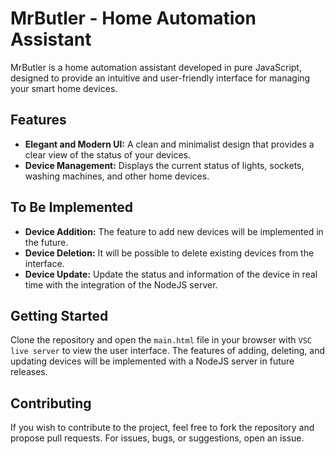 # MrButler - Home Automation Assistant
MrButler is a home automation assistant developed in pure JavaScript, designed to provide an intuitive and user-friendly interface for managing your smart home devices.


## Features
- **Elegant and Modern UI:** A clean and minimalist design that provides a clear view of the status of your devices.
- **Device Management:** Displays the current status of lights, sockets, washing machines, and other home devices.


## To Be Implemented
- **Device Addition:** The feature to add new devices will be implemented in the future.
- **Device Deletion:** It will be possible to delete existing devices from the interface.
- **Device Update:** Update the status and information of the device in real time with the integration of the NodeJS server.


## Getting Started
Clone the repository and open the `main.html` file in your browser with `VSC live server` to view the user interface. The features of adding, deleting, and updating devices will be implemented with a NodeJS server in future releases.


## Contributing
If you wish to contribute to the project, feel free to fork the repository and propose pull requests. For issues, bugs, or suggestions, open an issue.